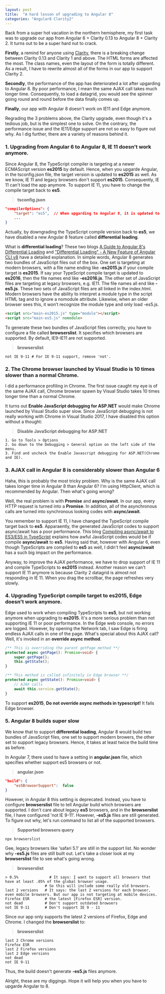 ```yaml
---
layout: post
title:  "A hard lesson of upgrading to Angular 8"
categories: "Angular8 Clarity2"
---
```


Back from a super hot vacation in the northern hemisphere, my first task was to upgrade our app from Angular 6 + Clarity 0.13 to Angular 8 + Clarity 2. It turns out to be a super hard nut to crack. 

**Firstly**, a remind for anyone using [Clarity](https://clarity.design/documentation), there is a breaking change between Clarity 0.13 and Clarity 1 and above. The HTML forms are affected the most. The class names, even the layout of the form is totally different. As a result, I have to rewrite almost all of the forms in our app to support Clarity 2.

**Secondly**, the performance of the app has deteriorated a lot after upgarding to Angular 8. By poor performance, I mean the same AJAX call takes much longer time. Consequently, to load a datagrid, you would see the spinner going round and round before the data finally comes up. 

**Finally**, our app with Angular 8 doesn't work on IE11 and Edge anymore. 

Regrading the 3 problems above, the Clarity upgrade, even though it's a tedious job, but is the simplest one to solve. On the contrary, the performance issue and the IE11/Edge support are not so easy to figure out why. As I dig further, there are a variety of reasons behind it.

### 1. Upgrading from Angular 6 to Angular 8, IE 11 doesn't work anymore.

Since Angular 8, the TypeScript compiler is targeting at a newer ECMAScript version **es2015** by default. Hence, when you upgarde Angular, in the tsconfig.json file, the target version is updated to **es2015** as well. As we know, IE 11 and legacy browsers don't support **es2015**. Consequently, IE 11 can't load the app anymore. To support IE 11, you have to change the compile target back to **es5**.

> **tsconfig.json**
```json
"compilerOptions": {
    "target": "es5",  // When upgarding to Angular 8, it is updated to 'es2015' by default.
    ...
}
```

Actually, by downgrading the TypeScript compile version back to **es5**, we have disabled a new Angular 8 feature called **differential loading**.

What is **differential loading**? These two blogs [A Guide to Angular 8's Differential Loading](https://auth0.com/blog/angular-8-differential-loading/) and ["Differential Loading" - A New Feature of Angular CLI v8](https://dev.to/lacolaco/differential-loading-a-new-feature-of-angular-cli-v8-4jl) have a detailed explanation. In simple words, Angular 8 generates two bundles of JavaScript files out of the box. One set is targeting at modern browsers, with a file name ending like **-es2015.js** if your compile target is **es2015**. If say your TypeScript compile target is updated to **es2016**, then the file names end like **-es2016.js**. The other set of JavaScript files are targeting at legacy browsers, e.g. IE11. The file names all end like **-es5.js**. These two sets of JavaScript files are all linked in the index.html. Modern browsers have the ability to interpret a module type in the script HTML tag and to ignore a nomodule attribute. Likewise, when an older browser sees this, it won’t recognize the module type and only load -es5.js.

```html
<script src="main-es2015.js" type="module"></script>
<script src="main-es5.js" nomodule>
```

To generate these two bundles of JavaScript files correctly, you have to configure a file called **browserslist**. It specifies which browsers are supported. By default, IE9-IE11 are not supported.

> **browserslist**
```
not IE 9-11 # For IE 9-11 support, remove 'not'.
```

### 2. The Chrome browser launched by Visual Studio is 10 times slower than a normal Chrome.

I did a performance profiling in Chrome. The first issue caught my eye is of the same AJAX call, Chrome browser spawn by Visual Studio takes 10 times longer time than a normal Chrome. 

It turns out **Enable JavaScript debugging for ASP.NET** would make Chrome launched by Visual Studio super slow. Since JavaScript debugging is not really working with Chrome in Visual Studio 2017, I have disabled this option without a thought:

> **Disable JavaScript debugging for ASP.NET**
```
1. Go to Tools > Options
2. Go down to the Debugging > General option on the left side of the menu.
3. Find and uncheck the Enable Javascript debugging for ASP.NET(Chrome and IE).
```

### 3. AJAX call in Angular 8 is considerably slower than Angular 6

Haha, this is probably the most tricky problem. Why is the same AJAX call takes longer time in Angular 8 than Angular 6? I'm using HttpClient, which is recommended by Angular. Then what's going wrong?

Well, the real problem is with **Promise** and **async/await**. In our app, every HTTP request is turned into a **Promise**. In addition, all of the asynchronous calls are turned into synchronous looking codes with **async/await**.

You remember to support IE 11, I have changed the TypeScript compile target back to **es5**. Apparaently, the generated JavaScript codes to support async/await has a poor performance. This blog [Compiling async/await to ES3/ES5 in TypeScript](https://mariusschulz.com/blog/compiling-async-await-to-es3-es5-in-typescript) explains how awful JavaScript codes would be if compile **async/await** to **es5**. Having said that, however with Angular 6, even though TypeScripts are compiled to **es5** as well, I didn't feel **async/await** has a such big impact on the performance.

Anyway, to improve the AJAX performance, we have to drop support of IE 11 and compile TypeScripts to **es2015** instead. Another reason we can't support IE 11 anymore is because Clarity 2 datagrid is almost not responding in IE 11. When you drag the scrollbar, the page refreshes very slowly.

### 4. Upgrading TypeScript compile target to es2015, Edge doesn't work anymore.

Edge used to work when compiling TypeScripts to **es5**, but not working anymore when upgrading to **es2015**. It's a more serious problem than not supporting IE 11 or poor performance. In the Edge web console, no errors are logged. However, by opening the Network tab, I saw Edge is firing endless AJAX calls in one of the page. What's special about this AJAX call? Well, it's invoked in an **override async method**.

```typescript
/** This is overriding the parent getPage method **/
protected async getPage(): Promise<void> {
    super.getPage();
    this.getState();
}

/** This method is called infinitely in Edge browser **/
protected async getState(): Promise<void> {
    // AJAX calls
    await this.service.getState();
}
```

To support **es2015**, **Do not override async methods in typescript!** It fails Edge browser.

### 5. Angular 8 builds super slow

We know that to support **differential loading**, Angular 8 would build two bundles of JavaScript files, one set to support modern browers, the other set to support legacy browsers. Hence, it takes at least twice the build time as before.

In Angular 7, there used to have a setting in **angular.json** file, which specifies whether support es5 browsers or not.

> **angular.json**
```json
"build": {
    "es5BrowserSupport":  false
}
```

However, in Angular 8 this setting is deprecated. Instead, you have to configure **browserslist** file to tell Angular build which browsers are supported. I don't care about legacy **es5** browsers, and in the **browserslist** file, I have configured 'not IE 9-11'. However, **-es5.js** files are still generated. To figure out why, let's run command to list all of the supported browsers.

> **Supported browsers query**
```
npx browserslist
```

Gee, legacy browsers like 'safari 5.1' are still in the support list. No wonder why **-es5.js** files are still built out. Let's take a closer look at my **browserslist** file to see what's going wrong.

> **browserslist**
```
> 0.5%              # It says: I want to support all browsers that have at least .05% of the global browser usage.
                  # So this will include some really old browsers.
last 2 versions   # It says: the last 2 versions for each browser, even mobile browsers. But our app is not targeting at mobile devices.
Firefox ESR       # the latest [Firefox ESR] version.
not dead          # Don't support outdated browsers
not IE 9-11       # Don't support IE 9 - 11
```

Since our app only supports the latest 2 versions of Firefox, Edge and Chrome. I changed the **browserslist** to:

> **browserslist**
```
last 2 Chrome versions
Firefox ESR
last 2 Firefox versions
last 2 Edge versions
not dead
not IE 9-11
```

Thus, the build doesn't generate **-es5.js** files anymore.

Alright, these are my diggings. Hope it will help you when you have to upgarde Angular to 8.